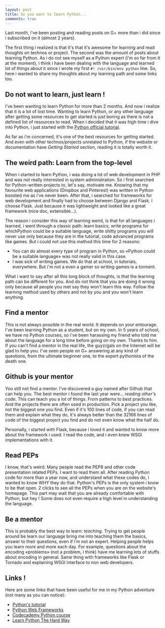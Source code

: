 ```yaml
---
layout: post
title: So you want to learn Python...
comments: true
---
```


Last month, i've been posting and reading posts on G+ more than i did since i subscribed on it (almost 2 years).

The first thing i realized is that it's that it's awesome for learning and read thoughts on technos or project. The second was the amount of posts about learning Python. As i do not see myself as a Python expert (i'm so far from it at the moment), i think i have been dealing with the language and learned lot of things about it since i wrote my first `#! /usr/bin/env python` line. So, here i wanted to share my thoughts about my learning path and some links too.

## Do not want to learn, just learn !
I've been wanting to learn Python for more than 2 months. And now i realize that it is a lot of lost time. Wanting to learn Python, or any other language after getting some resources to get started is just boring as there is not a defined list of resources to read. When i decided that it was high time i dive into Python, i just started with the [Python official tutorial](http://docs.python.org/2/tutorial/).

As far as i'm concerned, it's one of the best resources for getting started. And even with other technos/projects unrelated to Python, if the website or documentation have *Getting Started* section, reading it is totally worth it.

## The weird path: Learn from the top-level
When i started to learn Python, i was doing a lot of web development in PHP and was not really interested in system administration. So i first searched for Python-written projects to, let's say, motivate me. Knowing that my favourite web applications (Dropbox and Pinterest) was written in Python boosted me as i've never been. After that, i searched for frameworks for web development and finally had to choose between Django and Flask. I choose Flask. Just because it was lightweight and looked like a great framework (nice doc, extensible...).

The reason i consider this way of learning weird, is that for all languages i learned, i went through a classic path: learn basics, write programs for whichPython could be a suitable language, write shitty programs you will never use only because they are in the tutorial, code advanced programs like games. But i could not use this method this time for 2 reasons:

* You can do almost every type of program in Python, so «Python could be a suitable language» was not really valid in this case.
* I was sick of writing games. We do that at school, in tutorials, everywhere. But i'm not a even a gamer so writing games is a torment.

What i want to say after all this long block of thoughts, is that the learning path can be different for you. And do not think that you are doing it wrong only because all people you met say they won't learn this way. Follow the learning method used by others and not by you and you won't learn anything.

## Find a mentor
This is not always possible in the real world. It depends on your entourage. I've been learning Python as a student, but on my own. In 5 years of school, we have no Python courses, so i've been harassing my friend who told me about the language for a long time before going on my own. Thanks to him. If you can't find a mentor in the real life, the guyz/gals on the Internet will be glad to help you. I've seen people on G+ answering at any kind of questions, from the ultimate beginner one, to the expert pythonista of the death one.

## Github is your mentor
You still not find a mentor. I've discovered a guy named after Github that can help you. The best mentor i found the last year were... *reading other's code*. This can teach you a lot of things. From patterns to best practices. And the projects there are often used in production. Pick a project you like, not the biggest one you find. Even if it's 100 lines of code, if you can read them and explain what they do, it's always better than the 32168 lines of code of the biggest project you find and do not even know what the half do.

Personally, i started with Flask, because i loved it and wanted to know more about the framework i used. I read the code, and i even knew WSGI implementations with it.

## Read PEPs
I know, that's weird. Many people read the PEP8 and other code presentation related PEPs. I want to read them all. After reading Python code for more than a year now, and understand what these codes do, i wanted to know WHY they do that. Python's PEPs is the only system i know to be that open. 2 clicks to see all the PEPs when you are on the website's homepage. This part may wait that you are already comfortable with Python, but hey ! Some does not even require a high level in understanding the language.

## Be a mentor
This is probably the best way to learn: *teaching*. Trying to get people around be learn our language bring me into teaching them the basics, answer to their questions, even if i'm not an expert. Helping people helps you learn more and more each day. For example, questions about the encoding «problems» (not a problem, i think) have me learning lots of stuffs about encoding in general. Same thing with frameworks like Flask or Tornado and explaining WSGI interface to non web developers.

## Links !
Here are some links that have been useful for me in my Python adventure (not many as you can notice):
* [Python's tutorial](http://docs.python.org/2/tutorial/)
* [Python Web Frameworks](https://wiki.python.org/moin/WebFrameworks)
* [Codecademy Python course](http://www.codecademy.com/tracks/python)
* [Learn Python The Hard Way](http://learnpythonthehardway.org/‎)
